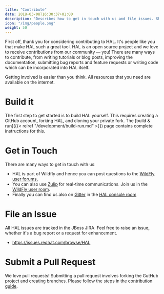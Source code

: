 ```yaml
---
title: "Contribute"
date: 2018-03-08T16:30:37+01:00
description: "Describes how to get in touch with us and file issues. Shows how to fork the GitHub repository and build the console. Gives instructions how to submit pull requests and contribute to the console."
icon: "/img/people.png"
weight: 50
---
```

First off, thank you for considering contributing to HAL. It's people like you that make HAL such a great tool. HAL is an open source project and we love to receive contributions from our community — you! There are many ways to contribute, from writing tutorials or blog posts, improving the documentation, submitting bug reports and feature requests or writing code which can be incorporated into HAL itself.

Getting involved is easier than you think. All resources that you need are available on the internet.

# Build it

The first step to get started is to build HAL yourself. This requires creating a GitHub account, forking HAL, and cloning your private fork. The [build & run]({{< relref "/development/build-run.md" >}}) page contains complete instructions for this.

# Get in Touch 

There are many ways to get in touch with us:

<ul class="fa-ul">
  <li><span class="fa-li"><i class="far fa-envelope"></i></span>HAL is part of Wildfly and hence you can post questions to the <a href="https://community.jboss.org/en/wildfly?view=discussions">WildFly user forums.</a></li>
  <li><span class="fa-li"><i class="far fa-comments"></i></span>You can also use <a href="https://www.zulipchat.com/">Zulip</a> for real-time communications. Join us in the <a href="https://wildfly.zulipchat.com">WildFly user room</a>.</li>
  <li><span class="fa-li"><i class="fab fa-gitter"></i></span>Finally you can find us also on <a href="https://gitter.im/">Gitter</a> in the <a href="https://gitter.im/hal/console">HAL console room</a>.</li>
</ul>

# File an Issue

All HAL issues are tracked in the JBoss JIRA. Feel free to raise an issue, whether it's a bug report or a request for enhancement.

<ul class="fa-ul">
  <li><span class="fa-li"><i class="fas fa-bug"></i></span><a href="https://issues.redhat.com/browse/HAL">https://issues.redhat.com/browse/HAL</a>
</ul>

# Submit a Pull Request

We love pull requests! Submitting a pull request involves forking the GutHub project and creating branches. Please follow the steps in the [contribution guide](https://github.com/hal/console/blob/develop/CONTRIBUTING.md).
